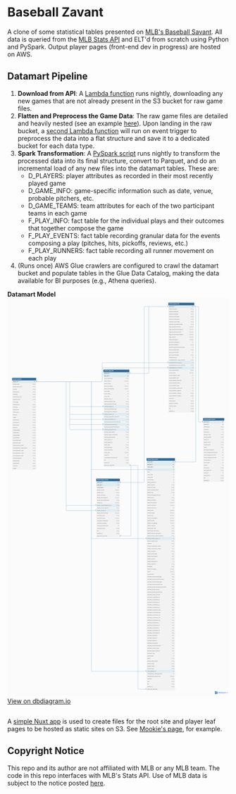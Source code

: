 # Baseball Zavant

A clone of some statistical tables presented on [MLB's Baseball Savant](https://baseballsavant.mlb.com/). All data is queried from the [MLB Stats API](https://statsapi.mlb.com) and ELT'd from scratch using Python and PySpark. Output player pages (front-end dev in progress) are hosted on AWS.

## Datamart Pipeline

1. **Download from API**: A [Lambda function](https://github.com/zpgallegos/zavant/blob/master/aws/zavant-download-games/lambda_function.py) runs nightly, downloading any new games that are not already present in the S3 bucket for raw game files.
2. **Flatten and Preprocess the Game Data**: The raw game files are detailed and heavily nested (see an example [here](https://github.com/zpgallegos/zavant/blob/master/docs/readme/744863.json)). Upon landing in the raw bucket, a [second Lambda function](https://github.com/zpgallegos/zavant/blob/master/aws/zavant-process-raw-game/lambda_function.py) will run on event trigger to preprocess the data into a flat structure and save it to a dedicated bucket for each data type.
3. **Spark Transformation**: A [PySpark script](https://github.com/zpgallegos/zavant/blob/master/aws/glue/load_datamart.py) runs nightly to transform the processed data into its final structure, convert to Parquet, and do an incremental load of any new files into the datamart tables. These are:
    * D_PLAYERS: player attributes as recorded in their most recently played game
    * D_GAME_INFO: game-specific information such as date, venue, probable pitchers, etc.
    * D_GAME_TEAMS: team attributes for each of the two participant teams in each game
    * F_PLAY_INFO: fact table for the individual plays and their outcomes that together compose the game
    * F_PLAY_EVENTS: fact table recording granular data for the events composing a play (pitches, hits, pickoffs, reviews, etc.)
    * F_PLAY_RUNNERS: fact table recording all runner movement on each play
4. (Runs once) AWS Glue crawlers are configured to crawl the datamart bucket and populate tables in the Glue Data Catalog, making the data available for BI purposes (e.g., Athena queries).

**Datamart Model**
![Datamart Model](zavant_datamart.png)
[View on dbdiagram.io](https://dbdiagram.io/d/zavant_datamart-662ecbda5b24a634d003db68)  

## 

A [simple Nuxt app](https://github.com/zpgallegos/zavant/tree/master/web) is used to create files for the root site and player leaf pages to be hosted as static sites on S3. See [Mookie's page](http://zavant.zgallegos.com/players/605141/), for example.

## Copyright Notice

This repo and its author are not affiliated with MLB or any MLB team. The code in this repo interfaces with MLB's Stats API. Use of MLB data is subject to the notice posted [here](http://gdx.mlb.com/components/copyright.txt).
